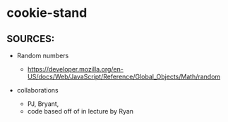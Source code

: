 # cookie-stand

## SOURCES:

- Random numbers
  - https://developer.mozilla.org/en-US/docs/Web/JavaScript/Reference/Global_Objects/Math/random


- collaborations
  - PJ, Bryant, 
  - code based off of in lecture by Ryan
